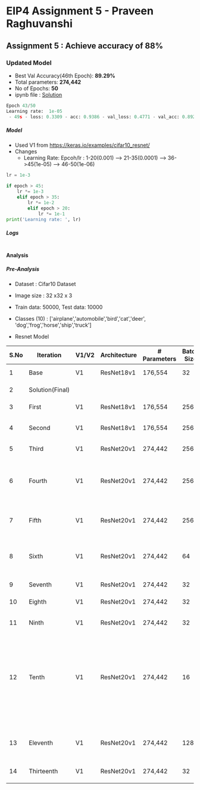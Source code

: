# EIP4 Assignment 5 - Praveen Raghuvanshi

## Assignment 5 : Achieve accuracy of 88%

### Updated Model

- Best Val Accuracy(46th Epoch): **89.29%**
- Total parameters: **274,442**
- No of Epochs: **50**
- ipynb file : [Solution](EIP4_A4B_Praveen_Raghuvanshi.ipynb)

```python
Epoch 43/50
Learning rate:  1e-05
 - 49s - loss: 0.3309 - acc: 0.9386 - val_loss: 0.4771 - val_acc: 0.8929

```

##### Model 

- Used V1 from https://keras.io/examples/cifar10_resnet/
- Changes
  - Learning Rate: Epcoh/lr : 1-20(0.001) --> 21-35(0.0001) --> 36->45(1e-05) --> 46-50(1e-06)

```python
lr = 1e-3

if epoch > 45:
    lr *= 1e-3
    elif epoch > 35:
        lr *= 1e-2
        elif epoch > 20:
            lr *= 1e-1
print('Learning rate: ', lr)
```

##### Logs

```python

```



#### Analysis

##### Pre-Analysis

- Dataset : Cifar10 Dataset

- Image size : 32 x32 x 3

- Train data: 50000, Test data: 10000

- Classes (10) : ['airplane','automobile','bird','cat','deer', 'dog','frog','horse','ship','truck'] 

- Resnet Model

  

| S.No | Iteration       | V1/V2 | Architecture | # Parameters | Batch Size | Val Acc (Best) | Time(Per epoch(secs)) | Model Changes                                                | Remark                                                       |
| ---- | --------------- | ----- | ------------ | ------------ | ---------- | -------------- | --------------------- | ------------------------------------------------------------ | ------------------------------------------------------------ |
| 1    | Base            | V1    | ResNet18v1   | 176,554      | 32         | 84.48          | 23                    | batch size - 256                                             | N/A                                                          |
| 2    | Solution(Final) |       |              |              |            |                |                       |                                                              | Best acccuracy                                               |
| 3    | First           | V1    | ResNet18v1   | 176,554      | 256        | 82.79          | 26                    | rotation_range-15                                            | Acc reduced                                                  |
| 4    | Second          | V1    | ResNet18v1   | 176,554      | 256        | 83.25          | 50                    | Reset rotation_range, apply cutout                           | Acc reduced.                                                 |
| 5    | Third           | V1    | ResNet20v1   | 274,442      | 256        | 85.71          | 43                    | Default Resnet20,                                            | acc: 0.9115                                                  |
| 6    | Fourth          | V1    | ResNet20v1   | 274,442      | 256        | 80.81          | 75                    | Apply cutout with multiplier as 5, Sharp decline in Acc. Acc - 64.30, Time increased | Acc improved                                                 |
| 7    | Fifth           | V1    | ResNet20v1   | 274,442      | 256        | 78.18          | 75                    | Apply cutout with multiplier as 10 for Cifar10               | Loss in accuracy                                             |
| 8    | Sixth           | V1    | ResNet20v1   | 274,442      | 64         | 85.09/90.35    | 58                    | Default Resnet20, BS -64. Acc reduced little bit.            | Acc reduced                                                  |
| 9    | Seventh         | V1    | ResNet20v1   | 274,442      | 32         | 86.23          | 52                    | Reduced BS to 32                                             | Acc improved                                                 |
| 10   | Eighth          | V1    | ResNet20v1   | 274,442      | 32         | 81.85          | 55                    | lr 0.001 to 0.0001                                           | Acc dropped                                                  |
| 11   | Ninth           | V1    | ResNet20v1   | 274,442      | 32         | 81.97          | 70                    | lr reset to 0.001, apply cutout(5)                           | Acc reduced                                                  |
| 12   | Tenth           | V1    | ResNet20v1   | 274,442      | 16         | 84.98          | 88                    | Removed Cutout, Reduced batch size 32->16                    | Buffered data was truncated after reaching the output size limit. Acc redcued, time increased, |
| 13   | Eleventh        | V1    | ResNet20v1   | 274,442      | 128        | 88.09          | 27                    | LR(25->35->45) : 0.001 -> 0.0001 -> 0.00001, BS 128, verbose=2 | Acc improved and crossed threshold of 88%.                   |
| 14   | Thirteenth      | V1    | ResNet20v1   | 274,442      | 32         | 89.20          | 50                    | bs 32                                                        |                                                              |
|      |                 |       |              |              |            |                |                       |                                                              |                                                              |
|      |                 |       |              |              |            |                |                       |                                                              |                                                              |
|      |                 |       |              |              |            |                |                       |                                                              |                                                              |



